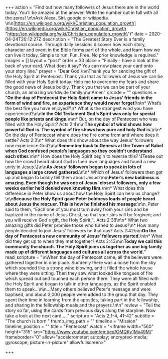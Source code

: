 +++
action = "Find out how many followers of Jesus there are in the world today. You’ll be amazed at the answer. Write the number out in full with all the zeros! \n\nAsk Alexa, Siri, google or wikipedia. \n\n[https://en.wikipedia.org/wiki/Christian_population_growth](https://en.wikipedia.org/wiki/Christian_population_growth \"https://en.wikipedia.org/wiki/Christian_population_growth\")"
date = 2020-04-24T20:12:27Z
description = "The Greatest Story Ever is a family devotional course.  Through daily sessions discover how each story, character and event in the Bible forms part of the whole, and learn how we can live it today. Simple to run. Fun. Free. No prior knowledge is required."
images = []
layout = "post"
order = 33
place = "Finally - have a look at the back of your card. What does it say? You can now place your card onto your story line."
prayer = "Dear God,\n\nThank you for sending the gift of the Holy Spirit at Pentecost. Thank you that as followers of Jesus we can be filled with your Holy Spirit today. Help me to overcome my fears and share the good news of Jesus boldly. Thank you that we can be part of your church, an amazing worldwide family.\n\nAmen"
qrcode = ""
questions = "**On the day of Pentecost the Holy Spirit came to Jesus’ friends in the form of wind and fire, an experience they would never forget!**\n\n* What’s the best fire you have enjoyed?\n* What is the strongest wind you have experienced?\n\n**In the Old Testament God’s Spirit was only for special people like priests and kings.**\n\n* But, on the day of Pentecost who was filled with the Holy Spirit? Acts 2:4\n\n**The symbol of wind shows how powerful God is. The symbol of fire shows how pure and holy God is.**\n\n* On the day of Pentecost where does the fire come from and where does it settle? Acts 2:3\n* What does this show about the way Jesus’ followers now experience God?\n\n**Remember back to Genesis at the Tower of Babel when God confused people’s languages so they couldn’t understand each other.**\n\n* How does the Holy Spirit begin to reverse this? \\[Tease out how the crowd heard about God in their own languages and found a new unity in Jesus.\\]\n\n**As Jesus’ followers began to speak in lots of languages a large crowd gathered.**\n\n* Which of Jesus’ followers then got up and began to boldly tell them about Jesus?\n\n**Peter’s new boldness is amazing. Even though he was one of Jesus’ closest followers, only a few weeks earlier he’d denied even knowing Him.**\n\n* What does this difference in Peter show us about how the Holy Spirit can help us change?\n\n**Because the Holy Spirit gave Peter boldness loads of people heard about Jesus the rescuer. This is how he finished his message:**\n\n_Peter said to them, “Each one of you must turn away from your sins and be baptized in the name of Jesus Christ, so that your sins will be forgiven; and you will receive God's gift, the Holy Spirit.”_ Acts 2:38\n\n* What two amazing gifts did Peter promise those who turned to Jesus?\n* How many people decided to join Jesus’ followers on that day? Acts 2:42\n\n**On the day of Pentecost a new community of Jesus’ followers started.**\n\n* What did they get up to when they met together? Acts 2:43\n\n**Today we call this community the church. The Holy Spirit joins us together as one big family made up of different languages and cultures all across the world.**"
read_scripture = "\nWhen the day of Pentecost came, all the believers were gathered together in one place. Suddenly there was a noise from the sky which sounded like a strong wind blowing, and it filled the whole house where they were sitting. Then they saw what looked like tongues of fire which spread out and touched each person there. They were all filled with the Holy Spirit and began to talk in other languages, as the Spirit enabled them to speak…\n\n…Many others believed Peter’s message and were baptised, and about 3,000 people were added to the group that day. They spent their time in learning from the apostles, taking part in the fellowship, and sharing in the fellowship meals and the prayers.\n\n"
review = "Tell the story so far, using the cards from previous days along the storyline. Now take a look at the next card….."
scripture = "Acts 2;1-4, 41-42"
subtitle = "The church is born "
thumb_img_path = ""
timeline = "Mission"
timeline_position = ""
title = "Pentecost"
watch = "<iframe width=\"560\" height=\"315\" src=\"https://www.youtube.com/embed/OMQKy1Mx49M\" frameborder=\"0\" allow=\"accelerometer; autoplay; encrypted-media; gyroscope; picture-in-picture\" allowfullscreen></iframe>"

+++
